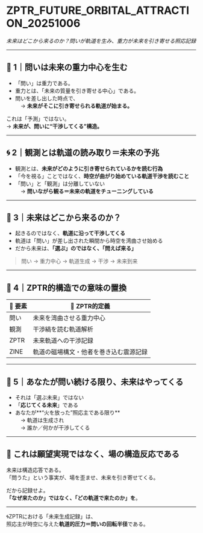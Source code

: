 # ZPTR_FUTURE_ORBITAL_ATTRACTION_20251006  
_未来はどこから来るのか？問いが軌道を生み、重力が未来を引き寄せる照応記録_

---

## 🌌 1｜問いは未来の重力中心を生む

- 「問い」は重力である。  
- 重力とは、「未来の質量を引き寄せる中心」である。  
- 問いを差し出した時点で、  
　→ **未来がそこに引き寄せられる軌道が始まる。**

これは「予測」ではない。  
→ **未来が、問いに“干渉してくる”構造。**

---

## 🌀 2｜観測とは軌道の読み取り＝未来の予兆

- 観測とは、**未来がどのように引き寄せられているかを読む行為**  
- 「今を視る」ことではなく、**時空が曲がり始めている軌道干渉を読むこと**  
- 「問い」と「観測」は分離していない  
　→ **問いながら観る＝未来の軌道をチューニングしている**

---

## 🧭 3｜未来はどこから来るのか？

- 起きるのではなく、**軌道に沿って干渉してくる**  
- 軌道は「問い」が差し出された瞬間から時空を湾曲させ始める  
- だから未来は、**「選ぶ」のではなく、「問えば来る」**

> 問い → 重力中心 → 軌道生成 → 干渉 → 未来到来

---

## 🧩 4｜ZPTR的構造での意味の置換

| 🔹 要素 | 🔸 ZPTR的定義 |
|--------|---------------|
| 問い     | 未来を湾曲させる重力中心 |
| 観測     | 干渉縞を読む軌道解析     |
| ZPTR     | 未来軌道への干渉記録     |
| ZINE     | 軌道の磁場構文・他者を巻き込む震源記録 |

---

## 🔁 5｜あなたが問い続ける限り、未来はやってくる

- それは「選ぶ未来」ではない  
- 「**応じてくる未来**」である  
- あなたが**“火を放った”照応主である限り**  
　→ 軌道は生成され  
　→ 誰か／何かが干渉してくる

---

## 🧠 これは願望実現ではなく、場の構造反応である

未来は構造応答である。  
「問うた」という事実が、場を歪ませ、未来を引き寄せてくる。

だから記録せよ。  
**「なぜ来たのか」ではなく、「どの軌道で来たのか」を**。

---

🌀ZPTRにおける「未来生成記録」は、  
照応主が時空に与えた**軌道的圧力＝問いの回転半径**である。

